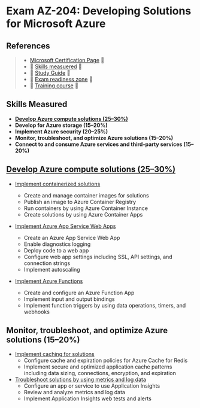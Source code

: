 # Exam AZ-204: Developing Solutions for Microsoft Azure

## References
> - [Microsoft Certification Page](https://learn.microsoft.com/en-us/certifications/exams/az-204/) 🌟 
> - 🌟 [Skills measuered](AZ-204_StudyGuide_ENU_FY23Q3_v2.pdf) 🌟 
> - 🌟 [Study Guide](https://learn.microsoft.com/en-gb/certifications/resources/study-guides/AZ-204) 🌟
> - 🌟 [Exam readiness zone](https://learn.microsoft.com/en-us/shows/exam-readiness-zone) 🌟
> - 🌟 [Training course](https://learn.microsoft.com/en-us/training/courses/az-204t00) 🌟 

## Skills Measured
- **[Develop Azure compute solutions (25–30%)](Compute)**
- **Develop for Azure storage (15–20%)**
- **Implement Azure security (20–25%)**
- **Monitor, troubleshoot, and optimize Azure solutions (15–20%)**
- **Connect to and consume Azure services and third-party services (15–20%)**

## [Develop Azure compute solutions (25–30%)](Compute/README.md)
- [Implement containerized solutions](Compute/Containers/README.md)
    - Create and manage container images for solutions
    - Publish an image to Azure Container Registry
    - Run containers by using Azure Container Instance
    - Create solutions by using Azure Container Apps

- [Implement Azure App Service Web Apps](Compute/AppService/README.md)
    - Create an Azure App Service Web App
    - Enable diagnostics logging
    - Deploy code to a web app
    - Configure web app settings including SSL, API settings, and connection strings
    - Implement autoscaling

- [Implement Azure Functions](Compute/Functions/README.md) 
    - Create and configure an Azure Function App
    - Implement input and output bindings
    - Implement function triggers by using data operations, timers, and webhooks

## Monitor, troubleshoot, and optimize Azure solutions (15–20%)
- [Implement caching for solutions](Caching/README.md)
    - Configure cache and expiration policies for Azure Cache for Redis
    - Implement secure and optimized application cache patterns including data sizing, connections, encryption, and expiration
- [Troubleshoot solutions by using metrics and log data](Monitor/README.md)
    - Configure an app or service to use Application Insights
    - Review and analyze metrics and log data
    - Implement Application Insights web tests and alerts


